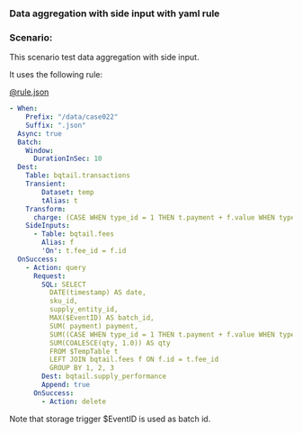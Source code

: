 ### Data aggregation with side input with yaml rule

### Scenario:

This scenario test data aggregation with side input.

It uses the following rule:

[@rule.json](rule/performance.yaml)
```yaml
- When:
    Prefix: "/data/case022"
    Suffix: ".json"
  Async: true
  Batch:
    Window:
      DurationInSec: 10
  Dest:
    Table: bqtail.transactions
    Transient:
        Dataset: temp
        tAlias: t
    Transform:
      charge: (CASE WHEN type_id = 1 THEN t.payment + f.value WHEN type_id = 2 THEN t.payment * (1 + f.value) END)
    SideInputs:
      - Table: bqtail.fees
        Alias: f
        'On': t.fee_id = f.id
  OnSuccess:
    - Action: query
      Request:
        SQL: SELECT
          DATE(timestamp) AS date,
          sku_id,
          supply_entity_id,
          MAX($EventID) AS batch_id,
          SUM( payment) payment,
          SUM((CASE WHEN type_id = 1 THEN t.payment + f.value WHEN type_id = 2 THEN t.payment * (1 + f.value) END)) charge,
          SUM(COALESCE(qty, 1.0)) AS qty
          FROM $TempTable t
          LEFT JOIN bqtail.fees f ON f.id = t.fee_id
          GROUP BY 1, 2, 3
        Dest: bqtail.supply_performance
        Append: true
      OnSuccess:
        - Action: delete
```


Note that storage trigger $EventID is used as batch id.

